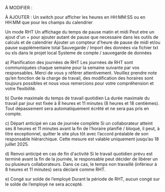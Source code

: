 À MODIFIER :


À AJOUTER :
Un switch pour afficher les heures en HH:MM:SS ou en HH:MM que pour les champs du calendrier

Un mode RHT
Un affichage du temps de pause matin et midi
Peut etre un ajout d'un + pour ajouter autant de pause que necessaire dans les outils de calculs et de calendrier
Ajouter un compteur d'heure de pause de midi et/ou pause supplémentaire total
Sauvegarde / Import des données via fichier txt ou xls dans le projet local
Systeme de compte / sauvegarde de données


a)	Planification des journées de RHT
Les journées de RHT sont communiquées chaque semaine pour la semaine suivante par vos responsables. Merci de vous y référer attentivement. Veuillez prendre note qu’en fonction de la charge de travail, des modification des horaires sont toujours possibles et nous vous remercions pour votre compréhension et votre flexibilité.
 
b)	Durée maximale du temps de travail quotidien
La durée maximale du travail par jour est fixée à 8 heures et 11 minutes (8 heures et 18 centièmes). Tout dépassement sera automatiquement écrêté et ne sera pas pris en compte.
 
c)	Départ anticipé en cas de journée complète
Si un collaborateur atteint ses 8 heures et 11 minutes avant la fin de l’horaire planifié / bloqué, il peut, à titre exceptionnel, quitter le site plus tôt avec l’accord préalable de son responsable hiérarchique. Cette mesure est valable uniquement jusqu’au 18 juillet 2025.
 
d)	Renvoi anticipé en cas de fin d'activité
Si le travail quotidien prévu est terminé avant la fin de la journée, le responsable peut décider de libérer un ou plusieurs collaborateurs. Dans ce cas, le temps non travaillé (inférieur à 8 heures et 11 minutes) sera déclaré comme RHT.

e)	Congé sur solde de l’employé
Durant la période de RHT, aucun congé sur le solde de l’employé ne sera accepté.
